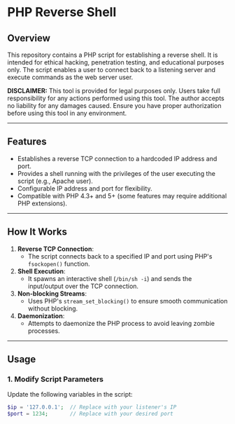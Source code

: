 # PHP Reverse Shell

## Overview

This repository contains a PHP script for establishing a reverse shell. It is intended for ethical hacking, penetration testing, and educational purposes only. The script enables a user to connect back to a listening server and execute commands as the web server user.

**DISCLAIMER:**
This tool is provided for legal purposes only. Users take full responsibility for any actions performed using this tool. The author accepts no liability for any damages caused. Ensure you have proper authorization before using this tool in any environment.

---

## Features

- Establishes a reverse TCP connection to a hardcoded IP address and port.
- Provides a shell running with the privileges of the user executing the script (e.g., Apache user).
- Configurable IP address and port for flexibility.
- Compatible with PHP 4.3+ and 5+ (some features may require additional PHP extensions).

---

## How It Works

1. **Reverse TCP Connection**: 
   - The script connects back to a specified IP and port using PHP's `fsockopen()` function.
2. **Shell Execution**: 
   - It spawns an interactive shell (`/bin/sh -i`) and sends the input/output over the TCP connection.
3. **Non-blocking Streams**:
   - Uses PHP's `stream_set_blocking()` to ensure smooth communication without blocking.
4. **Daemonization**:
   - Attempts to daemonize the PHP process to avoid leaving zombie processes.

---

## Usage

### 1. Modify Script Parameters
Update the following variables in the script:
```php
$ip = '127.0.0.1';  // Replace with your listener's IP
$port = 1234;       // Replace with your desired port
